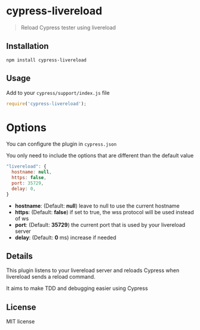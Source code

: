 # cypress-livereload

> Reload Cypress tester using livereload

## Installation

```shell
npm install cypress-livereload
```

## Usage

Add to your `cypress/support/index.js` file

```js
require('cypress-livereload');
```

# Options
You can configure the plugin in `cypress.json` 

You only need to include the options that are different than the default value

```javascript
"livereload": {
  hostname: null,
  https: false,
  port: 35729,
  delay: 0,
}
```

- **hostname**: (Default: **null**) leave to null to use the current hostname
- **https**: (Default: **false**) if set to true, the wss protocol will be used instead of ws
- **port**: (Default: **35729**) the current port that is used by your livereload server
- **delay**: (Default: **0** ms) increase if needed

## Details

This plugin listens to your livereload server and reloads Cypress when livereload sends a reload command.
 
It aims to make TDD and debugging easier using Cypress 

## License

MIT license